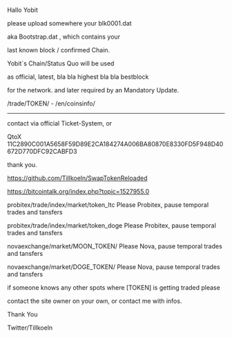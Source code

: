 Hallo Yobit 

please upload somewhere your blk0001.dat

aka Bootstrap.dat ,  which contains your 

last known block / confirmed Chain. 


Yobit`s Chain/Status Quo will be used 

as official, latest, bla bla highest bla bla bestblock 

for the network. and later required by an Mandatory Update.

/trade/TOKEN/  -   /en/coinsinfo/

-----------------------------------------------------------

contact via official Ticket-System, or 

QtoX  11C2890C001A5658F59D89E2CA184274A006BA80870E8330FD5F948D40672D770DFC92CABFD3 

thank you.


https://github.com/Tillkoeln/SwapTokenReloaded

https://bitcointalk.org/index.php?topic=1527955.0


probitex/trade/index/market/token_ltc     Please Probitex, pause temporal trades and tansfers

probitex/trade/index/market/token_doge    Please Probitex, pause temporal trades and tansfers

novaexchange/market/MOON_TOKEN/      Please Nova, pause temporal trades and tansfers

novaexchange/market/DOGE_TOKEN/      Please Nova, pause temporal trades and tansfers




if someone knows any other spots where [TOKEN] is getting traded  please

contact the site owner on your own, or contact me with infos. 

Thank You



Twitter/Tillkoeln
